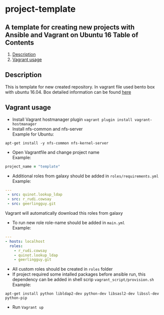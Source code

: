 # project-template
A template for creating new projects with Ansible and Vagrant on Ubuntu 16
Table of Contents
-----------------
1. [Description](#description)
1. [Vagrant usage](#vagrant-usage)

Description
------------
This is template for new created repository.
In vagrant file used bento box with ubuntu 16.04.
Box detailed information can be found [here](https://github.com/chef/bento)

Vagrant usage
------------
* Install Vagrant hostmanager plugin
`vagrant plugin install vagrant-hostmanager`
* Install nfs-common and nfs-server  
Example for Ubuntu:
```
apt-get install -y nfs-common nfs-kernel-server
```
* Open Vagrantfile and change project name  
Example:
```ruby
project_name = "template"
```
* Additional roles from galaxy should be added in `roles/requirements.yml`  
Example:  
```yaml
---
 - src: quinot.lookup_ldap
 - src: r_rudi.cowsay
 - src: geerlingguy.git

```
Vagrant will automatically download this roles from galaxy
* To run new role role-name should be added in `main.yml`  
Example:
```yaml
---
- hosts: localhost
  roles:
    - r_rudi.cowsay
    - quinot.lookup_ldap
    - geerlingguy.git
```
* All custom roles should be created in `roles` folder
* If project required some intalled packages before ansible run, this dependency can be added in shell scrip `vagrant_script/provision.sh`  
Example:
```shell
apt-get install python libldap2-dev python-dev libsasl2-dev libssl-dev python-pip
```
* Run `Vagrant up`

